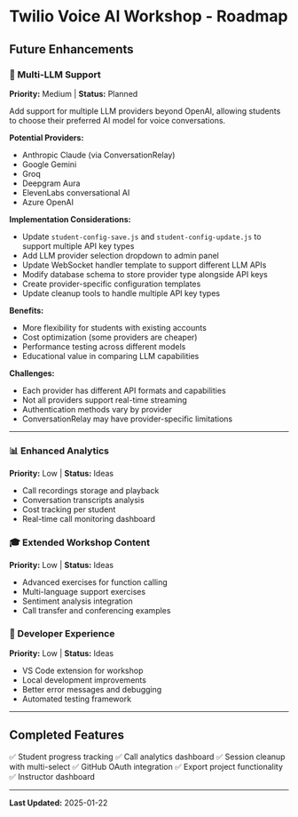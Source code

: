# Twilio Voice AI Workshop - Roadmap

## Future Enhancements

### 🤖 Multi-LLM Support
**Priority:** Medium | **Status:** Planned

Add support for multiple LLM providers beyond OpenAI, allowing students to choose their preferred AI model for voice conversations.

**Potential Providers:**
- Anthropic Claude (via ConversationRelay)
- Google Gemini
- Groq
- Deepgram Aura
- ElevenLabs conversational AI
- Azure OpenAI

**Implementation Considerations:**
- Update `student-config-save.js` and `student-config-update.js` to support multiple API key types
- Add LLM provider selection dropdown to admin panel
- Update WebSocket handler template to support different LLM APIs
- Modify database schema to store provider type alongside API keys
- Create provider-specific configuration templates
- Update cleanup tools to handle multiple API key types

**Benefits:**
- More flexibility for students with existing accounts
- Cost optimization (some providers are cheaper)
- Performance testing across different models
- Educational value in comparing LLM capabilities

**Challenges:**
- Each provider has different API formats and capabilities
- Not all providers support real-time streaming
- Authentication methods vary by provider
- ConversationRelay may have provider-specific limitations

---

### 📊 Enhanced Analytics
**Priority:** Low | **Status:** Ideas

- Call recordings storage and playback
- Conversation transcripts analysis
- Cost tracking per student
- Real-time call monitoring dashboard

### 🎓 Extended Workshop Content
**Priority:** Low | **Status:** Ideas

- Advanced exercises for function calling
- Multi-language support exercises
- Sentiment analysis integration
- Call transfer and conferencing examples

### 🔧 Developer Experience
**Priority:** Low | **Status:** Ideas

- VS Code extension for workshop
- Local development improvements
- Better error messages and debugging
- Automated testing framework

---

## Completed Features

✅ Student progress tracking
✅ Call analytics dashboard
✅ Session cleanup with multi-select
✅ GitHub OAuth integration
✅ Export project functionality
✅ Instructor dashboard

---

**Last Updated:** 2025-01-22
